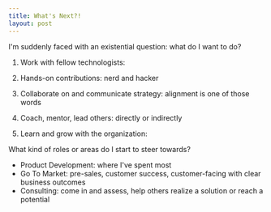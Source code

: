 ```yaml
---
title: What's Next?!
layout: post
---
```


I'm suddenly faced with an existential question: what do I want to do?

1. Work with fellow technologists: 

2. Hands-on contributions: nerd and hacker

3. Collaborate on and communicate strategy: alignment is one of those words

4. Coach, mentor, lead others: directly or indirectly

5. Learn and grow with the organization: 


What kind of roles or areas do I start to steer towards?

- Product Development: where I've spent most
- Go To Market: pre-sales, customer success, customer-facing with clear business outcomes
- Consulting: come in and assess, help others realize a solution or reach a potential